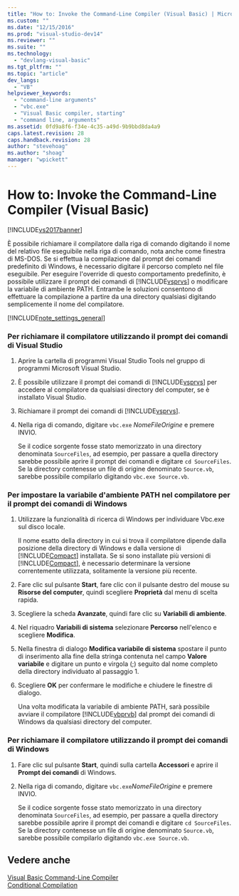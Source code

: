```yaml
---
title: "How to: Invoke the Command-Line Compiler (Visual Basic) | Microsoft Docs"
ms.custom: ""
ms.date: "12/15/2016"
ms.prod: "visual-studio-dev14"
ms.reviewer: ""
ms.suite: ""
ms.technology: 
  - "devlang-visual-basic"
ms.tgt_pltfrm: ""
ms.topic: "article"
dev_langs: 
  - "VB"
helpviewer_keywords: 
  - "command-line arguments"
  - "vbc.exe"
  - "Visual Basic compiler, starting"
  - "command line, arguments"
ms.assetid: 0fd9a8f6-f34e-4c35-a49d-9b9bbd8da4a9
caps.latest.revision: 28
caps.handback.revision: 28
author: "stevehoag"
ms.author: "shoag"
manager: "wpickett"
---
```

# How to: Invoke the Command-Line Compiler (Visual Basic)
[!INCLUDE[vs2017banner](../../../csharp/includes/vs2017banner.md)]

È possibile richiamare il compilatore dalla riga di comando digitando il nome del relativo file eseguibile nella riga di comando, nota anche come finestra di MS\-DOS.  Se si effettua la compilazione dal prompt dei comandi predefinito di Windows, è necessario digitare il percorso completo nel file eseguibile.  Per eseguire l'override di questo comportamento predefinito, è possibile utilizzare il prompt dei comandi di [!INCLUDE[vsprvs](../../../csharp/includes/vsprvs_md.md)] o modificare la variabile di ambiente PATH.  Entrambe le soluzioni consentono di effettuare la compilazione a partire da una directory qualsiasi digitando semplicemente il nome del compilatore.  
  
 [!INCLUDE[note_settings_general](../../../csharp/language-reference/compiler-messages/includes/note_settings_general_md.md)]  
  
### Per richiamare il compilatore utilizzando il prompt dei comandi di Visual Studio  
  
1.  Aprire la cartella di programmi Visual Studio Tools nel gruppo di programmi Microsoft Visual Studio.  
  
2.  È possibile utilizzare il prompt dei comandi di [!INCLUDE[vsprvs](../../../csharp/includes/vsprvs_md.md)] per accedere al compilatore da qualsiasi directory del computer, se è installato Visual Studio.  
  
3.  Richiamare il prompt dei comandi di [!INCLUDE[vsprvs](../../../csharp/includes/vsprvs_md.md)].  
  
4.  Nella riga di comando, digitare `vbc.exe` *NomeFileOrigine* e premere INVIO.  
  
     Se il codice sorgente fosse stato memorizzato in una directory denominata `SourceFiles`, ad esempio, per passare a quella directory sarebbe possibile aprire il prompt dei comandi e digitare `cd SourceFiles`.  Se la directory contenesse un file di origine denominato `Source.vb`, sarebbe possibile compilarlo digitando `vbc.exe Source.vb`.  
  
### Per impostare la variabile d'ambiente PATH nel compilatore per il prompt dei comandi di Windows  
  
1.  Utilizzare la funzionalità di ricerca di Windows per individuare Vbc.exe sul disco locale.  
  
     Il nome esatto della directory in cui si trova il compilatore dipende dalla posizione della directory di Windows e dalla versione di [!INCLUDE[Compact](../../../visual-basic/reference/command-line-compiler/includes/compact_md.md)] installata.  Se si sono installate più versioni di [!INCLUDE[Compact](../../../visual-basic/reference/command-line-compiler/includes/compact_md.md)], è necessario determinare la versione correntemente utilizzata, solitamente la versione più recente.  
  
2.  Fare clic sul pulsante **Start**, fare clic con il pulsante destro del mouse su **Risorse del computer**, quindi scegliere **Proprietà** dal menu di scelta rapida.  
  
3.  Scegliere la scheda **Avanzate**, quindi fare clic su **Variabili di ambiente**.  
  
4.  Nel riquadro **Variabili di sistema** selezionare **Percorso** nell'elenco e scegliere **Modifica**.  
  
5.  Nella finestra di dialogo **Modifica variabile di sistema** spostare il punto di inserimento alla fine della stringa contenuta nel campo **Valore variabile** e digitare un punto e virgola \(;\) seguito dal nome completo della directory individuato al passaggio 1.  
  
6.  Scegliere **OK** per confermare le modifiche e chiudere le finestre di dialogo.  
  
     Una volta modificata la variabile di ambiente PATH, sarà possibile avviare il compilatore [!INCLUDE[vbprvb](../../../csharp/programming-guide/concepts/linq/includes/vbprvb_md.md)] dal prompt dei comandi di Windows da qualsiasi directory del computer.  
  
### Per richiamare il compilatore utilizzando il prompt dei comandi di Windows  
  
1.  Fare clic sul pulsante **Start**, quindi sulla cartella **Accessori** e aprire il **Prompt dei comandi** di Windows.  
  
2.  Nella riga di comando, digitare `vbc.exe`*NomeFileOrigine* e premere INVIO.  
  
     Se il codice sorgente fosse stato memorizzato in una directory denominata `SourceFiles`, ad esempio, per passare a quella directory sarebbe possibile aprire il prompt dei comandi e digitare `cd SourceFiles`.  Se la directory contenesse un file di origine denominato `Source.vb`, sarebbe possibile compilarlo digitando `vbc.exe Source.vb`.  
  
## Vedere anche  
 [Visual Basic Command\-Line Compiler](../../../visual-basic/reference/command-line-compiler/index.md)   
 [Conditional Compilation](../../../visual-basic/programming-guide/program-structure/conditional-compilation.md)